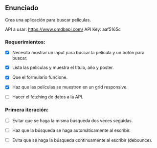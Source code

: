 ## Enunciado

Crea una aplicación para buscar películas.

API a usar: https://www.omdbapi.com/
API Key: aaf5165c

### Requerimientos:

- [x] Necesita mostrar un input para buscar la película y un botón para buscar.

- [x] Lista las películas y muestra el título, año y poster.

- [x] Que el formulario funcione.

- [x] Haz que las películas se muestren en un grid responsive.

- [ ] Hacer el fetching de datos a la API.

### Primera iteración:

- [ ] Evitar que se haga la misma búsqueda dos veces seguidas.

- [ ] Haz que la búsqueda se haga automáticamente al escribir.

- [ ] Evita que se haga la búsqueda continuamente al escribir (debounce).
